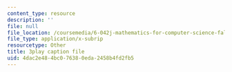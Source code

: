 ```yaml
---
content_type: resource
description: ''
file: null
file_location: /coursemedia/6-042j-mathematics-for-computer-science-fall-2010/4dac2e484bc076380eda2458b4fd2fb5_fAeShezAGLE.srt
file_type: application/x-subrip
resourcetype: Other
title: 3play caption file
uid: 4dac2e48-4bc0-7638-0eda-2458b4fd2fb5
---
```

